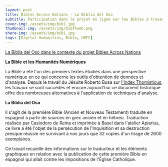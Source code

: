 ```yaml
---
layout: post
title: Bibles Across Nations - La Biblia del Oso 
subtitle: Participation dans le projet en ligne sur les Bibles à travers l'histoire et la géographie 
cover-img: /assets/img/bib1.jpg
thumbnail-img: /assets/img/bibThumb.png
share-img: /assets/img/bib1.jpg
tags: [Digital Humanities, Bible, UBFC]
---
```


[La Biblia del Oso dans le contexte du projet Bibles Across Nations](https://bibleacrossnations.rarebook-ubfc.fr/?page_id=3834)

**La Bible et les Humanités Numériques**

La Bible a été l'un des premiers textes étudiés dans une perspective numérique en ce qui concerne les outils d'obtention de données et d'analyse. Depuis le travail du Jésuite Roberto Busa sur [l'Index Thomisticus](https://www.corpusthomisticum.org/it/index.age), les travaux se sont succédés et encore aujourd'hui ce document historique offre des nombreuses alternatives à l'application de techniques d'analyse.

**La Biblia del Oso**

Il s'agît de la première Bible (Ancien et Nouveau Testament) traduite en espagnol à partir de sources en grec ancien et en hébreu. Traduction réalisée par Casiodoro de Reina et imprimée à Basel dans l'atelier Apiarius, ce livre a été l'objet de la persécution de l'Inquisition et sa destruction presque réussie ne survivant à nos jours que 32 copies d'un tirage de 2600 exemplaires.

Ce travail recueille des informations sur le traducteur et les éléments graphiques en relation avec la publication de cette première Bible en espagnol qui allait contre les impositions de l'Église Catholique.
